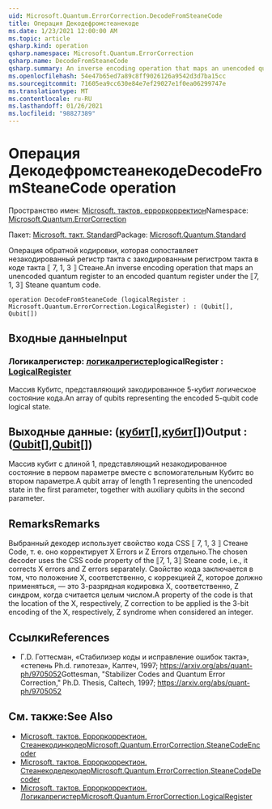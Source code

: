 ```yaml
---
uid: Microsoft.Quantum.ErrorCorrection.DecodeFromSteaneCode
title: Операция Декодефромстеанекоде
ms.date: 1/23/2021 12:00:00 AM
ms.topic: article
qsharp.kind: operation
qsharp.namespace: Microsoft.Quantum.ErrorCorrection
qsharp.name: DecodeFromSteaneCode
qsharp.summary: An inverse encoding operation that maps an unencoded quantum register to an encoded quantum register under the ⟦7, 1, 3⟧ Steane quantum code.
ms.openlocfilehash: 54e47b65ed7a89c8ff9026126a9542d3d7ba15cc
ms.sourcegitcommit: 71605ea9cc630e84e7ef29027e1f0ea06299747e
ms.translationtype: MT
ms.contentlocale: ru-RU
ms.lasthandoff: 01/26/2021
ms.locfileid: "98827389"
---
```

# <a name="decodefromsteanecode-operation"></a><span data-ttu-id="ec793-102">Операция Декодефромстеанекоде</span><span class="sxs-lookup"><span data-stu-id="ec793-102">DecodeFromSteaneCode operation</span></span>

<span data-ttu-id="ec793-103">Пространство имен: [Microsoft. тактов. ерроркорректион](xref:Microsoft.Quantum.ErrorCorrection)</span><span class="sxs-lookup"><span data-stu-id="ec793-103">Namespace: [Microsoft.Quantum.ErrorCorrection](xref:Microsoft.Quantum.ErrorCorrection)</span></span>

<span data-ttu-id="ec793-104">Пакет: [Microsoft. такт. Standard](https://nuget.org/packages/Microsoft.Quantum.Standard)</span><span class="sxs-lookup"><span data-stu-id="ec793-104">Package: [Microsoft.Quantum.Standard](https://nuget.org/packages/Microsoft.Quantum.Standard)</span></span>


<span data-ttu-id="ec793-105">Операция обратной кодировки, которая сопоставляет незакодированный регистр такта с закодированным регистром такта в коде такта ⟦ 7, 1, 3 ⟧ Стеане.</span><span class="sxs-lookup"><span data-stu-id="ec793-105">An inverse encoding operation that maps an unencoded quantum register to an encoded quantum register under the ⟦7, 1, 3⟧ Steane quantum code.</span></span>

```qsharp
operation DecodeFromSteaneCode (logicalRegister : Microsoft.Quantum.ErrorCorrection.LogicalRegister) : (Qubit[], Qubit[])
```


## <a name="input"></a><span data-ttu-id="ec793-106">Входные данные</span><span class="sxs-lookup"><span data-stu-id="ec793-106">Input</span></span>

### <a name="logicalregister--logicalregister"></a><span data-ttu-id="ec793-107">Логикалрегистер: [логикалрегистер](xref:Microsoft.Quantum.ErrorCorrection.LogicalRegister)</span><span class="sxs-lookup"><span data-stu-id="ec793-107">logicalRegister : [LogicalRegister](xref:Microsoft.Quantum.ErrorCorrection.LogicalRegister)</span></span>

<span data-ttu-id="ec793-108">Массив Кубитс, представляющий закодированное 5-кубит логическое состояние кода.</span><span class="sxs-lookup"><span data-stu-id="ec793-108">An array of qubits representing the encoded 5-qubit code logical state.</span></span>



## <a name="output--qubitqubit"></a><span data-ttu-id="ec793-109">Выходные данные: ([кубит](xref:microsoft.quantum.lang-ref.qubit)[],[кубит](xref:microsoft.quantum.lang-ref.qubit)[])</span><span class="sxs-lookup"><span data-stu-id="ec793-109">Output : ([Qubit](xref:microsoft.quantum.lang-ref.qubit)[],[Qubit](xref:microsoft.quantum.lang-ref.qubit)[])</span></span>

<span data-ttu-id="ec793-110">Массив кубит с длиной 1, представляющий незакодированное состояние в первом параметре вместе с вспомогательным Кубитс во втором параметре.</span><span class="sxs-lookup"><span data-stu-id="ec793-110">A qubit array of length 1 representing the unencoded state in the first parameter, together with auxiliary qubits in the second parameter.</span></span>

## <a name="remarks"></a><span data-ttu-id="ec793-111">Remarks</span><span class="sxs-lookup"><span data-stu-id="ec793-111">Remarks</span></span>

<span data-ttu-id="ec793-112">Выбранный декодер использует свойство кода CSS ⟦ 7, 1, 3 ⟧ Стеане Code, т. е. оно корректирует X Errors и Z Errors отдельно.</span><span class="sxs-lookup"><span data-stu-id="ec793-112">The chosen decoder uses the CSS code property of the ⟦7, 1, 3⟧ Steane code, i.e., it corrects X errors and Z errors separately.</span></span> <span data-ttu-id="ec793-113">Свойство кода заключается в том, что положение X, соответственно, с коррекцией Z, которое должно применяться, — это 3-разрядная кодировка X, соответственно, Z синдром, когда считается целым числом.</span><span class="sxs-lookup"><span data-stu-id="ec793-113">A property of the code is that the location of the X, respectively, Z correction to be applied is the 3-bit encoding of the X, respectively, Z syndrome when considered an integer.</span></span>

## <a name="references"></a><span data-ttu-id="ec793-114">Ссылки</span><span class="sxs-lookup"><span data-stu-id="ec793-114">References</span></span>

- <span data-ttu-id="ec793-115">Г.</span><span class="sxs-lookup"><span data-stu-id="ec793-115">D.</span></span> <span data-ttu-id="ec793-116">Готтесман, «Стабилизер коды и исправление ошибок такта», «степень Ph.d. гипотеза», Калтеч, 1997; https://arxiv.org/abs/quant-ph/9705052</span><span class="sxs-lookup"><span data-stu-id="ec793-116">Gottesman, "Stabilizer Codes and Quantum Error Correction," Ph.D. Thesis, Caltech, 1997; https://arxiv.org/abs/quant-ph/9705052</span></span>

## <a name="see-also"></a><span data-ttu-id="ec793-117">См. также:</span><span class="sxs-lookup"><span data-stu-id="ec793-117">See Also</span></span>

- [<span data-ttu-id="ec793-118">Microsoft. тактов. Ерроркорректион. Стеанекодинкодер</span><span class="sxs-lookup"><span data-stu-id="ec793-118">Microsoft.Quantum.ErrorCorrection.SteaneCodeEncoder</span></span>](xref:Microsoft.Quantum.ErrorCorrection.SteaneCodeEncoder)
- [<span data-ttu-id="ec793-119">Microsoft. тактов. Ерроркорректион. Стеанекодедекодер</span><span class="sxs-lookup"><span data-stu-id="ec793-119">Microsoft.Quantum.ErrorCorrection.SteaneCodeDecoder</span></span>](xref:Microsoft.Quantum.ErrorCorrection.SteaneCodeDecoder)
- [<span data-ttu-id="ec793-120">Microsoft. тактов. Ерроркорректион. Логикалрегистер</span><span class="sxs-lookup"><span data-stu-id="ec793-120">Microsoft.Quantum.ErrorCorrection.LogicalRegister</span></span>](xref:Microsoft.Quantum.ErrorCorrection.LogicalRegister)